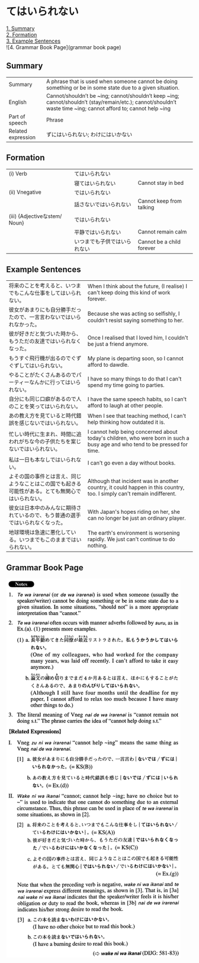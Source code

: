 # てはいられない

[1. Summary](#summary)<br>
[2. Formation](#formation)<br>
[3. Example Sentences](#example-sentences)<br>
![4. Grammar Book Page](grammar book page)<br>


## Summary

<table><tr>   <td>Summary</td>   <td>A phrase that is used when someone cannot be doing something or be in some state due to a given situation.</td></tr><tr>   <td>English</td>   <td>Cannot/shouldn’t be ~ing; cannot/shouldn’t keep ~ing; cannot/shouldn’t (stay/remain/etc.); cannot/shouldn’t waste time ~ing; cannot afford to; cannot help ~ing</td></tr><tr>   <td>Part of speech</td>   <td>Phrase</td></tr><tr>   <td>Related expression</td>   <td>ずにはいられない; わけにはいかない</td></tr></table>

## Formation

<table class="table"><tbody><tr class="tr head"><td class="td"><span class="numbers">(i)</span> <span class="bold">Verb</span></td><td class="td"><span class="concept">てはいられない</span></td><td class="td"></td></tr><tr class="tr"><td class="td"></td><td class="td"><span>寝</span><span class="concept">てはいられない</span></td><td class="td"><span>Cannot stay in bed</span></td></tr><tr class="tr head"><td class="td"><span class="numbers">(ii)</span> <span class="bold">Vnegative</span></td><td class="td"><span class="concept">ではいられない</span></td><td class="td"></td></tr><tr class="tr"><td class="td"></td><td class="td"><span>話さない</span><span class="concept">ではいられない</span></td><td class="td"><span>Cannot keep from talking</span></td></tr><tr class="tr head"><td class="td"><span class="numbers">(iii)</span> <span class="bold">{Adjectiveなstem/ Noun}</span></td><td class="td"><span class="concept">ではいられない</span></td><td class="td"></td></tr><tr class="tr"><td class="td"></td><td class="td"><span>平静</span><span class="concept">ではいられない</span></td><td class="td"><span>Cannot remain calm</span></td></tr><tr class="tr"><td class="td"></td><td class="td"><span>いつまでも子供</span><span class="concept">ではいられない</span></td><td class="td"><span>Cannot be a child forever</span></td></tr></tbody></table>

## Example Sentences

<table><tr>   <td>将来のことを考えると、いつまでもこんな仕事をしてはいられない。</td>   <td>When I think about the future, (I realise) I can't keep doing this kind of work forever.</td></tr><tr>   <td>彼女があまりにも自分勝手だったので、一言言わないではいられなかった。</td>   <td>Because she was acting so selﬁshly, I couldn't resist saying something to her.</td></tr><tr>   <td>彼が好きだと気づいた時から、もうただの友達ではいられなくなった。</td>   <td>Once I realised that I loved him, I couldn't be just a friend anymore.</td></tr><tr>   <td>もうすぐ飛行機が出るのでぐずぐずしてはいられない。</td>   <td>My plane is departing soon, so I cannot afford to dawdle.</td></tr><tr>   <td>やることがたくさんあるのでパーティーなんかに行ってはいられない。</td>   <td>I have so many things to do that I can't spend my time going to parties.</td></tr><tr>   <td>自分にも同じ口癖があるので人のことを笑ってはいられない。</td>   <td>I have the same speech habits, so I can't afford to laugh at other people.</td></tr><tr>   <td>あの教え方を見ていると時代錯誤を感じないではいられない。</td>   <td>When I see that teaching method, I can't help thinking how outdated it is.</td></tr><tr>   <td>忙しい時代に生まれ、時間に追われがちな今の子供たちを案じないではいられない。</td>   <td>I cannot help being concerned about today's children, who were born in such a busy age and who tend to be pressed for time.</td></tr><tr>   <td>私は一日も本なしではいられない。</td>   <td>I can't go even a day without books.</td></tr><tr>   <td>よその国の事件とは言え、同じようなことはこの国でも起きる可能性がある。とても無関心ではいられない。</td>   <td>Although that incident was in another country, it could happen in this country, too. I simply can't remain indifferent.</td></tr><tr>   <td>彼女は日本中のみんなに期待されているので、もう普通の選手ではいられなくなった。</td>   <td>With Japan's hopes riding on her, she can no longer be just an ordinary player.</td></tr><tr>   <td>地球環境は急速に悪化している。いつまでもこのままではいられない。</td>   <td>The earth's environment is worsening rapidly. We just can't continue to do nothing.</td></tr></table>

## Grammar Book Page

![](../img/Advancedてはいられない.png)

